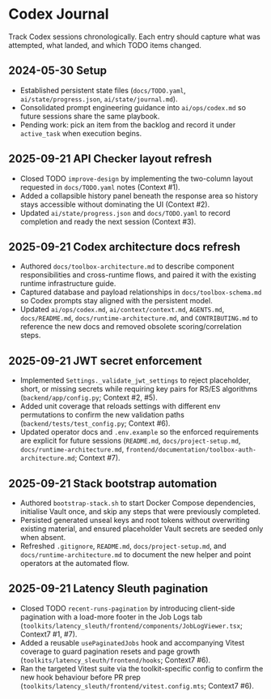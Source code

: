 # Codex Journal

Track Codex sessions chronologically. Each entry should capture what was attempted, what landed, and which TODO items changed.

## 2024-05-30 Setup
- Established persistent state files (`docs/TODO.yaml`, `ai/state/progress.json`, `ai/state/journal.md`).
- Consolidated prompt engineering guidance into `ai/ops/codex.md` so future sessions share the same playbook.
- Pending work: pick an item from the backlog and record it under `active_task` when execution begins.

## 2025-09-21 API Checker layout refresh
- Closed TODO `improve-design` by implementing the two-column layout requested in `docs/TODO.yaml` notes (Context #1).
- Added a collapsible history panel beneath the response area so history stays accessible without dominating the UI (Context #2).
- Updated `ai/state/progress.json` and `docs/TODO.yaml` to record completion and ready the next session (Context #3).

## 2025-09-21 Codex architecture docs refresh
- Authored `docs/toolbox-architecture.md` to describe component responsibilities and cross-runtime flows, and paired it with the existing runtime infrastructure guide.
- Captured database and payload relationships in `docs/toolbox-schema.md` so Codex prompts stay aligned with the persistent model.
- Updated `ai/ops/codex.md`, `ai/context/context.md`, `AGENTS.md`, `docs/README.md`, `docs/runtime-architecture.md`, and `CONTRIBUTING.md` to reference the new docs and removed obsolete scoring/correlation steps.

## 2025-09-21 JWT secret enforcement
- Implemented `Settings._validate_jwt_settings` to reject placeholder, short, or missing secrets while requiring key pairs for RS/ES algorithms (`backend/app/config.py`; Context #2, #5).
- Added unit coverage that reloads settings with different env permutations to confirm the new validation paths (`backend/tests/test_config.py`; Context #6).
- Updated operator docs and `.env.example` so the enforced requirements are explicit for future sessions (`README.md`, `docs/project-setup.md`, `docs/runtime-architecture.md`, `frontend/documentation/toolbox-auth-architecture.md`; Context #7).

## 2025-09-21 Stack bootstrap automation
- Authored `bootstrap-stack.sh` to start Docker Compose dependencies, initialise Vault once, and skip any steps that were previously completed.
- Persisted generated unseal keys and root tokens without overwriting existing material, and ensured placeholder Vault secrets are seeded only when absent.
- Refreshed `.gitignore`, `README.md`, `docs/project-setup.md`, and `docs/runtime-architecture.md` to document the new helper and point operators at the automated flow.

## 2025-09-21 Latency Sleuth pagination
- Closed TODO `recent-runs-pagination` by introducing client-side pagination with a load-more footer in the Job Logs tab (`toolkits/latency_sleuth/frontend/components/JobLogViewer.tsx`; Context7 #1, #7).
- Added a reusable `usePaginatedJobs` hook and accompanying Vitest coverage to guard pagination resets and page growth (`toolkits/latency_sleuth/frontend/hooks`; Context7 #6).
- Ran the targeted Vitest suite via the toolkit-specific config to confirm the new hook behaviour before PR prep (`toolkits/latency_sleuth/frontend/vitest.config.mts`; Context7 #6).
